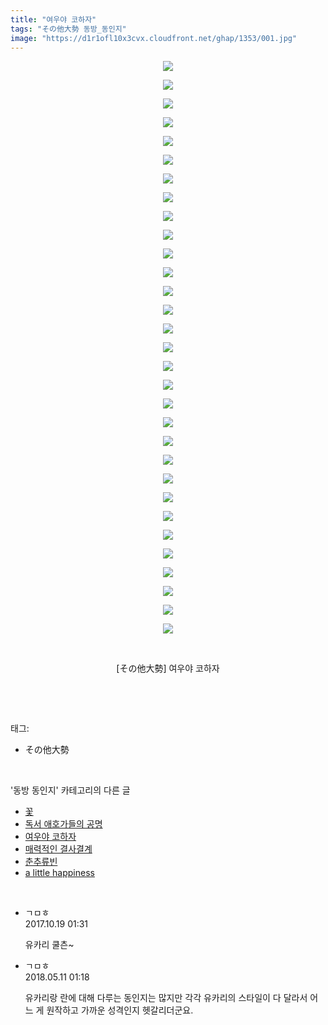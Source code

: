 ```yaml
---
title: "여우야 코하자"
tags: "その他大勢 동방_동인지"
image: "https://d1r1ofl10x3cvx.cloudfront.net/ghap/1353/001.jpg"
---
```

<div class="article">
<p style="text-align: center; clear: none; float: none;"><img src="{{ site.imgserver7 }}/ghap/1353/001.jpg"/></p>
<p style="text-align: center; clear: none; float: none;"><img src="{{ site.imgserver7 }}/ghap/1353/002.jpg"/></p>
<p style="text-align: center; clear: none; float: none;"><img src="{{ site.imgserver7 }}/ghap/1353/003.jpg"/></p>
<p style="text-align: center; clear: none; float: none;"><img src="{{ site.imgserver7 }}/ghap/1353/004.jpg"/></p>
<p style="text-align: center; clear: none; float: none;"><img src="{{ site.imgserver7 }}/ghap/1353/005.jpg"/></p>
<p style="text-align: center; clear: none; float: none;"><img src="{{ site.imgserver7 }}/ghap/1353/006.jpg"/></p>
<p style="text-align: center; clear: none; float: none;"><img src="{{ site.imgserver7 }}/ghap/1353/007.jpg"/></p>
<p style="text-align: center; clear: none; float: none;"><img src="{{ site.imgserver7 }}/ghap/1353/008.jpg"/></p>
<p style="text-align: center; clear: none; float: none;"><img src="{{ site.imgserver7 }}/ghap/1353/009.jpg"/></p>
<p style="text-align: center; clear: none; float: none;"><img src="{{ site.imgserver7 }}/ghap/1353/010.jpg"/></p>
<p style="text-align: center; clear: none; float: none;"><img src="{{ site.imgserver7 }}/ghap/1353/011.jpg"/></p>
<p style="text-align: center; clear: none; float: none;"><img src="{{ site.imgserver7 }}/ghap/1353/012.jpg"/></p>
<p style="text-align: center; clear: none; float: none;"><img src="{{ site.imgserver7 }}/ghap/1353/013.jpg"/></p>
<p style="text-align: center; clear: none; float: none;"><img src="{{ site.imgserver7 }}/ghap/1353/014.jpg"/></p>
<p style="text-align: center; clear: none; float: none;"><img src="{{ site.imgserver7 }}/ghap/1353/015.jpg"/></p>
<p style="text-align: center; clear: none; float: none;"><img src="{{ site.imgserver7 }}/ghap/1353/016.jpg"/></p>
<p style="text-align: center; clear: none; float: none;"><img src="{{ site.imgserver7 }}/ghap/1353/017.jpg"/></p>
<p style="text-align: center; clear: none; float: none;"><img src="{{ site.imgserver7 }}/ghap/1353/018.jpg"/></p>
<p style="text-align: center; clear: none; float: none;"><img src="{{ site.imgserver7 }}/ghap/1353/019.jpg"/></p>
<p style="text-align: center; clear: none; float: none;"><img src="{{ site.imgserver7 }}/ghap/1353/020.jpg"/></p>
<p style="text-align: center; clear: none; float: none;"><img src="{{ site.imgserver7 }}/ghap/1353/021.jpg"/></p>
<p style="text-align: center; clear: none; float: none;"><img src="{{ site.imgserver7 }}/ghap/1353/022.jpg"/></p>
<p style="text-align: center; clear: none; float: none;"><img src="{{ site.imgserver7 }}/ghap/1353/023.jpg"/></p>
<p style="text-align: center; clear: none; float: none;"><img src="{{ site.imgserver7 }}/ghap/1353/024.jpg"/></p>
<p style="text-align: center; clear: none; float: none;"><img src="{{ site.imgserver7 }}/ghap/1353/025.jpg"/></p>
<p style="text-align: center; clear: none; float: none;"><img src="{{ site.imgserver7 }}/ghap/1353/026.jpg"/></p>
<p style="text-align: center; clear: none; float: none;"><img src="{{ site.imgserver7 }}/ghap/1353/027.jpg"/></p>
<p style="text-align: center; clear: none; float: none;"><img src="{{ site.imgserver7 }}/ghap/1353/028.jpg"/></p>
<p style="text-align: center; clear: none; float: none;"><img src="{{ site.imgserver7 }}/ghap/1353/029.jpg"/></p>
<p style="text-align: center; clear: none; float: none;"><img src="{{ site.imgserver7 }}/ghap/1353/030.jpg"/></p>
<p style="text-align: center; clear: none; float: none;"><img src="{{ site.imgserver7 }}/ghap/1353/031.jpg"/></p>
<p style="text-align: center; clear: none; float: none;"><br/></p>
<p style="text-align: center; clear: none; float: none;">[その他大勢] 여우야 코하자</p>
<p><br/></p>
</div><br/>
<div class="tagTrail">
<p>태그: </p>
<ul>
<li>その他大勢</li>
</ul>
</div><br/>
<div class="another">
<p>'동방 동인지' 카테고리의 다른 글</p>
<ul>
<li><a href="/ghap_1355">꽃</a></li>
<li><a href="/ghap_1354">독서 애호가들의 공명</a></li>
<li><a href="/ghap_1353">여우야 코하자</a></li>
<li><a href="/ghap_1352">매력적인 결사결계</a></li>
<li><a href="/ghap_1351">춘추류빈</a></li>
<li><a href="/ghap_1350">a little happiness</a></li>
</ul>
</div><br/>
<div class="cb_module cb_fluid">
<div class="cb_wrt cb_profile">
<div class="comment">
<ul>
<li class="cb_thumb_off" id="comment15108724">
<div class="cb_comment_area">
<div class="cb_info_area">
<div class="cb_section">
<span class="cb_nick_name">ㄱㅁㅎ</span>
</div>
<div class="cb_section">
<span class="cb_date">2017.10.19 01:31 </span>
</div>
</div>
<div class="cb_dsc_comment">
<p class="cb_dsc">
											유카리 쿨츤~
										</p>
</div>
</div></li>
<li class="cb_thumb_off" id="comment15253882">
<div class="cb_comment_area">
<div class="cb_info_area">
<div class="cb_section">
<span class="cb_nick_name">ㄱㅁㅎ</span>
</div>
<div class="cb_section">
<span class="cb_date">2018.05.11 01:18 </span>
</div>
</div>
<div class="cb_dsc_comment">
<p class="cb_dsc">
											유카리랑 란에 대해 다루는 동인지는 많지만 각각 유카리의 스타일이 다 달라서 어느 게 원작하고 가까운 성격인지 헷갈리더군요.
										</p>
</div>
</div></li>
</ul>
</div>
</div><!-- commentList close -->
</div><br/>

